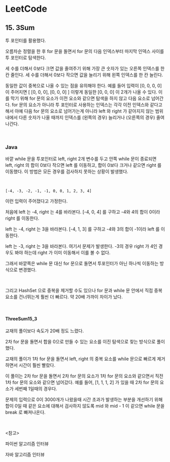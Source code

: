 # LeetCode

## 15. 3Sum

투 포인터를 활용했다.

오름차순 정렬을 한 후 for 문을 돌면서 for 문의 다음 인덱스부터 마지막 인덱스 사이를 투 포인터로 탐색한다. 

세 수를 더해서 0보다 크면 값을 줄여주기 위해 가장 큰 숫자가 있는 오른쪽 인덱스를 한 칸 줄인다. 세 수를 더해서 0보다 작으면 값을 늘리기 위해 왼쪽 인덱스를 한 칸 늘린다.

동일한 값이 중복으로 나올 수 있는 점을 유의해야 한다. 예를 들어 입력이 [0, 0, 0, 0] 이 주어지면 [ [0, 0, 0], [0, 0, 0] ] 이렇게 동일한 [0, 0, 0] 이 2개가 나올 수 있다. 이를 막기 위해 for 문의 요소가 이전 요소와 같으면 탐색을 하지 않고 다음 요소로 넘어간다. for 문의 요소가 아니라 투 포인터로 사용하는 인덱스는 각각 이전 인덱스와 같다고 해서 아예 다음 for 문의 요소로 넘어가는게 아니라 left 와 right 가 같아지지 않는 범위 내에서 다른 숫자가 나올 때까지 인덱스를 (왼쪽의 경우) 늘리거나 (오른쪽의 경우) 줄여나간다.

<br>

### Java

바깥 while 문을 투포인터로 left, right 2개 변수를 두고 안쪽 while 문이 종료되면 left, right 의 합이 0보다 작으면 left 를 이동하고, 합이 0보다 크거나 같으면 right 를 이동했다. 이 방법은 모든 경우를 검사하지 못하는 상황이 발생했다.

<br>

```
[-4, -3, -2, -1, -1, 0, 0, 1, 2, 3, 4]
```

이런 입력이 주어졌다고 가정한다. 

처음에 left 는 -4, right 는 4를 바라본다. [-4, 0, 4] 를 구하고 -4와 4의 합이 0이라 right 를 이동한다.

left 는 -4, right 는 3을 바라본다. [-4, 1, 3] 를 구하고 -4와 3의 합이 -1이라 left 를 이동한다.

left 는 -3, right 는 3을 바라본다. 여기서 문제가 발생한다. -3의 경우 right 가 4인 경우도 봐야 하는데 right 가 이미 이동해서 이를 볼 수 없다.

그래서 바깥쪽은 while 문 대신 for 문으로 돌면서 투포인터가 아닌 하나씩 이동하는 방식으로 변경했다.

<br>

그리고 HashSet 으로 중복을 제거할 수도 있으나 for 문과 while 문 안에서 직접 중복 요소를 건너뛰는게 훨씬 더 빠르다. 약 20배 가까이 차이가 났다.

<br>

#### ThreeSum15_3

교재의 풀이보다 속도가 20배 정도 느렸다.

2차 for 문을 돌면서 합을 0으로 만들 수 있는 요소를 이진 탐색으로 찾는 방식으로 풀이했다.

교재의 풀이가 1차 for 문을 돌면서 left, right 의 중복 요소를 while 문으로 빠르게 제거하면서 시간이 훨씬 빨랐다.

이 풀이는 2차 for 문을 돌면서 2차 for 문의 요소가 1차 for 문의 요소와 같으면서 직전 1차 for 문의 요소와 같으면 넘어갔다. 예를 들어, [1, 1, 1, 2] 가 있을 때 2차 for 문의 요소가 세번째 1일때의 경우다.

문제의 입력으로 0이 3000개가 나왔을때 시간 초과가 발생하는 부분을 개선하기 위해 합이 0일 때 같은 요소에 대해서 검사하지 않도록 mid 와 mid - 1 이 같으면 while 문을 break 로 빠져나온다.

<br>

<참고>

파이썬 알고리즘 인터뷰

자바 알고리즘 인터뷰

